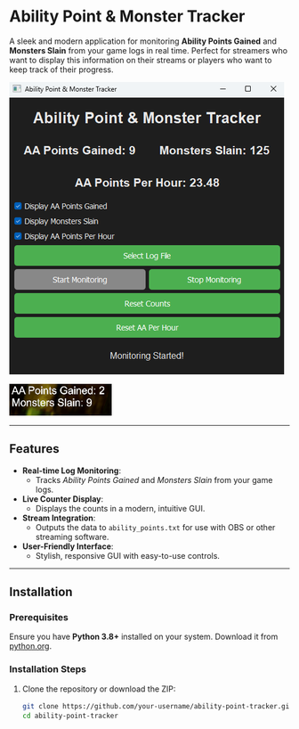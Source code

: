# Ability Point & Monster Tracker

A sleek and modern application for monitoring **Ability Points Gained** and **Monsters Slain** from your game logs in real time. Perfect for streamers who want to display this information on their streams or players who want to keep track of their progress.

![GUI Preview](https://raw.githubusercontent.com/nullservices/EQ-Counter/refs/heads/main/gui-preview.png)

![OBS Preview](https://github.com/nullservices/EQ-Counter/blob/main/obs-display.png)

---

## Features
- **Real-time Log Monitoring**:
  - Tracks *Ability Points Gained* and *Monsters Slain* from your game logs.
- **Live Counter Display**:
  - Displays the counts in a modern, intuitive GUI.
- **Stream Integration**:
  - Outputs the data to `ability_points.txt` for use with OBS or other streaming software.
- **User-Friendly Interface**:
  - Stylish, responsive GUI with easy-to-use controls.

---

## Installation

### Prerequisites
Ensure you have **Python 3.8+** installed on your system. Download it from [python.org](https://www.python.org/).

### Installation Steps
1. Clone the repository or download the ZIP:
   ```bash
   git clone https://github.com/your-username/ability-point-tracker.git
   cd ability-point-tracker
